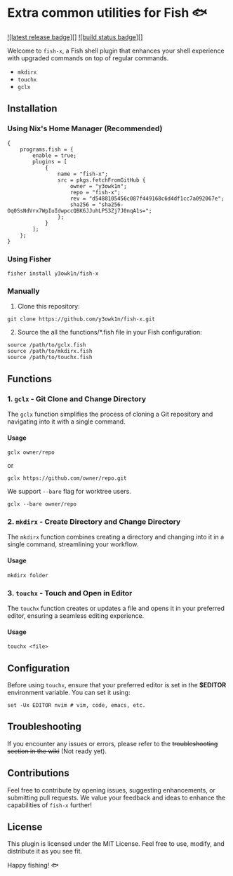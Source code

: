 # Extra common utilities for Fish 🐟

[![latest release badge][]](https://github.com/y3owk1n/fish-x/releases)
[![build status badge][]](https://github.com/y3owk1n/fish-x/actions)

Welcome to `fish-x`, a Fish shell plugin that enhances your shell experience with upgraded commands on top of regular commands.

- `mkdirx`
- `touchx`
- `gclx`

## Installation

### Using Nix's Home Manager (Recommended)

```fish
{
    programs.fish = {
        enable = true;
        plugins = [
            {
                name = "fish-x";
                src = pkgs.fetchFromGitHub {
                    owner = "y3owk1n";
                    repo = "fish-x";
                    rev = "d5488105456c087f449168c6d4df1cc7a092067e";
                    sha256 = "sha256-Oq0SsNdVrx7WpIuIdwpccQBK6JJuhLPS3Zj7J0nqA1s=";
                };
            }
        ];
    };
}
```

### Using Fisher

```fish
fisher install y3owk1n/fish-x
```

### Manually

1. Clone this repository:

```fish
git clone https://github.com/y3owk1n/fish-x.git
```

2. Source the all the functions/*.fish file in your Fish configuration:

```fish
source /path/to/gclx.fish
source /path/to/mkdirx.fish
source /path/to/touchx.fish
```

## Functions

### 1. `gclx` - Git Clone and Change Directory

The `gclx` function simplifies the process of cloning a Git repository and navigating into it with a single command.

#### Usage

```fish
gclx owner/repo
```

or

```fish
gclx https://github.com/owner/repo.git
```

We support `--bare` flag for worktree users.

```fish
gclx --bare owner/repo
```

### 2. `mkdirx` - Create Directory and Change Directory

The `mkdirx` function combines creating a directory and changing into it in a single command, streamlining your workflow.

#### Usage

```fish
mkdirx folder
```

### 3. `touchx` - Touch and Open in Editor

The `touchx` function creates or updates a file and opens it in your preferred editor, ensuring a seamless editing experience.

#### Usage

```fish
touchx <file>
```

## Configuration

Before using `touchx`, ensure that your preferred editor is set in the **$EDITOR** environment variable. You can set it using:

```fish
set -Ux EDITOR nvim # vim, code, emacs, etc.
```

## Troubleshooting

If you encounter any issues or errors, please refer to the ~~troubleshooting section in the wiki~~ (Not ready yet).

## Contributions

Feel free to contribute by opening issues, suggesting enhancements, or submitting pull requests. We value your feedback and ideas to enhance the capabilities of `fish-x` further!

## License

This plugin is licensed under the MIT License. Feel free to use, modify, and distribute it as you see fit.

Happy fishing! 🐟
